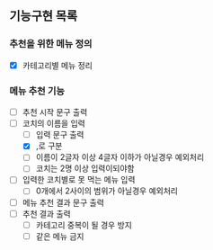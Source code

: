 ## 기능구현 목록

### 추천을 위한 메뉴 정의

- [x] 카테고리별 메뉴 정리

### 메뉴 추천 기능
- [ ] 추천 시작 문구 출력
- [ ] 코치의 이름을 입력
  - [ ] 입력 문구 출력
  - [x] ,로 구분
  - [ ] 이름이 2글자 이상 4글자 이하가 아닐경우 예외처리
  - [ ] 코치는 2명 이상 입력이되야함
- [ ] 입력한 코치별로 못 먹는 메뉴 입력
  - [ ] 0개에서 2사이의 범위가 아닐경우 예외처리
- [ ] 메뉴 추천 결과 문구 출력
- [ ] 추천 결과 출력
  - [ ] 카테고리 중복이 될 경우 방지
  - [ ] 같은 메뉴 금지
